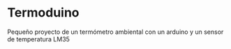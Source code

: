 # Termoduino
Pequeño proyecto de un termómetro ambiental con un arduino y un sensor de temperatura LM35
